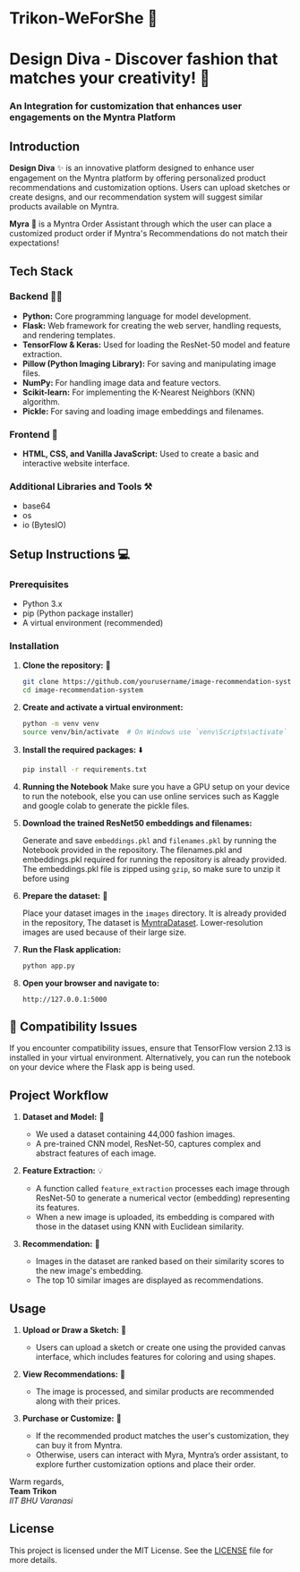 # Trikon-WeForShe 🎀
# Design Diva - Discover fashion that matches your creativity! 💃
### An Integration for customization that enhances user engagements on the Myntra Platform


## Introduction
**Design Diva** ✨ is an innovative platform designed to enhance user engagement on the Myntra platform by offering personalized product recommendations and customization options. Users can upload sketches or create designs, and our recommendation system will suggest similar products available on Myntra. 

**Myra** 🤖 is a Myntra Order Assistant through which the user can place a customized product order if Myntra's Recommendations do not match their expectations!

## Tech Stack

### Backend 👨‍💻
- **Python:** Core programming language for model development.
- **Flask:** Web framework for creating the web server, handling requests, and rendering templates.
- **TensorFlow & Keras:** Used for loading the ResNet-50 model and feature extraction.
- **Pillow (Python Imaging Library):** For saving and manipulating image files.
- **NumPy:** For handling image data and feature vectors.
- **Scikit-learn:** For implementing the K-Nearest Neighbors (KNN) algorithm.
- **Pickle:** For saving and loading image embeddings and filenames.

### Frontend 📲
- **HTML, CSS, and Vanilla JavaScript:** Used to create a basic and interactive website interface.

### Additional Libraries and Tools ⚒️
  - base64
  - os
  - io (BytesIO)

## Setup Instructions 💻

### Prerequisites

- Python 3.x
- pip (Python package installer)
- A virtual environment (recommended)

### Installation

1. **Clone the repository:** 🔀

    ```bash
    git clone https://github.com/yourusername/image-recommendation-system.git
    cd image-recommendation-system
    ```

2. **Create and activate a virtual environment:**

    ```bash
    python -m venv venv
    source venv/bin/activate  # On Windows use `venv\Scripts\activate`
    ```

3. **Install the required packages:** ⬇️

    ```bash
    pip install -r requirements.txt
    ```
5. **Running the Notebook**
     Make sure you have a GPU setup on your device to run the notebook, else you can use online services such as Kaggle and google colab to generate the pickle files.
   
6. **Download the trained ResNet50 embeddings and filenames:**
   
    Generate and save `embeddings.pkl` and `filenames.pkl` by running the Notebook provided in the repository. The filenames.pkl and embeddings.pkl required for running        the repository is already provided. The embeddings.pkl file is zipped using `gzip`, so make sure to unzip it before using

5. **Prepare the dataset:** 📝

   Place your dataset images in the `images` directory. It is already provided in the repository, The dataset is [MyntraDataset](https://www.kaggle.com/datasets/paramaggarwal/fashion-product-images-dataset). Lower-resolution images are used because of their large size.


6. **Run the Flask application:**

    ```bash
    python app.py
    ```

7. **Open your browser and navigate to:**

    ```
    http://127.0.0.1:5000
    ```
## 🚩 Compatibility Issues
  If you encounter compatibility issues, ensure that TensorFlow version 2.13 is installed in your virtual environment. Alternatively, you can run the notebook on your        device where the Flask app is being used.


## Project Workflow

1. **Dataset and Model:** 📝
   - We used a dataset containing 44,000 fashion images.
   - A pre-trained CNN model, ResNet-50, captures complex and abstract features of each image.

2. **Feature Extraction:** 💡
   - A function called `feature_extraction` processes each image through ResNet-50 to generate a numerical vector (embedding) representing its features.
   - When a new image is uploaded, its embedding is compared with those in the dataset using KNN with Euclidean similarity.

3. **Recommendation:** 🔎
   - Images in the dataset are ranked based on their similarity scores to the new image's embedding.
   - The top 10 similar images are displayed as recommendations.

    
## Usage

1. **Upload or Draw a Sketch:** 🎨
   - Users can upload a sketch or create one using the provided canvas interface, which includes features for coloring and using shapes.

2. **View Recommendations:** 🔎
   - The image is processed, and similar products are recommended along with their prices.

3. **Purchase or Customize:** 🛒
   - If the recommended product matches the user's customization, they can buy it from Myntra.
   - Otherwise, users can interact with Myra, Myntra’s order assistant, to explore further customization options and place their order.



Warm regards,  
**Team Trikon**  
*IIT BHU Varanasi*

## License
This project is licensed under the MIT License. See the [LICENSE](LICENSE) file for more details.
